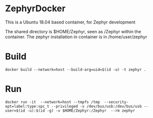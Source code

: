 # ZephyrDocker

This is a Ubuntu 18.04 based container, for Zephyr development

The shared directory is $HOME/Zephyr, seen as /Zephyr within the container.
The zephyr installation in container is in /home/user/zephyr

# Build

```
docker build --network=host --build-arg=uid=$(id -u) -t zephyr .
```

# Run
```
docker run -it  --network=host --tmpfs /tmp  --security-opt=label:type:spc_t --privileged -v /dev/bus/usb:/dev/bus/usb --user=$(id -u):$(id -g) -v $HOME/Zephyr:/Zephyr  --rm zephyr
```
